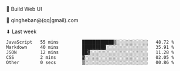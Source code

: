 🧙 Build Web UI

📧 qingheban@(qq|gmail).com

⬇ Last week

<!--START_SECTION:waka-->

```text
JavaScript   55 mins         ████████████▒░░░░░░░░░░░░   48.72 %
Markdown     40 mins         █████████░░░░░░░░░░░░░░░░   35.91 %
JSON         12 mins         ██▓░░░░░░░░░░░░░░░░░░░░░░   11.28 %
CSS          2 mins          ▓░░░░░░░░░░░░░░░░░░░░░░░░   02.05 %
Other        0 secs          ▒░░░░░░░░░░░░░░░░░░░░░░░░   00.86 %
```

<!--END_SECTION:waka-->

<!--
**banqinghe/banqinghe** is a ✨ _special_ ✨ repository because its `README.md` (this file) appears on your GitHub profile.

Here are some ideas to get you started:

- 🔭 I’m currently working on ...
- 🌱 I’m currently learning ...
- 👯 I’m looking to collaborate on ...
- 🤔 I’m looking for help with ...
- 💬 Ask me about ...
- 📫 How to reach me: ...
- 😄 Pronouns: ...
- ⚡ Fun fact: ...
-->
